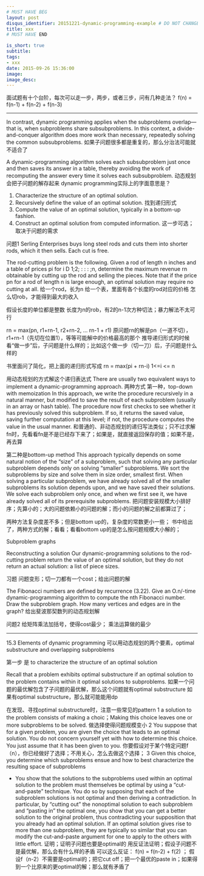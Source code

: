 ```yaml
---
# MUST HAVE BEG
layout: post
disqus_identifier: 20151221-dynamic-programming-example # DO NOT CHANGE THE VALUE ONCE SET
title: xxx
# MUST HAVE END

is_short: true
subtitle:
tags: 
- xxx
date: 2015-09-26 15:36:00
image: 
image_desc: 
---
```



面试题有十个台阶，每次可以走一步，两步，或者三步，问有几种走法？
f(n) = f(n-1) + f(n-2) + f(n-3)


---------------------------------------------------------------
In contrast, dynamic programming applies when the subproblems
overlap—that is, when subproblems share subsubproblems. In this context,
a divide-and-conquer algorithm does more work than necessary, repeatedly solving
the common subsubproblems.
如果子问题很多都是重复的，那么分治法可能就不适合了

A dynamic-programming algorithm solves each
subsubproblem just once and then saves its answer in a table, thereby avoiding the
work of recomputing the answer every time it solves each subsubproblem.
动态规划会把子问题的解存起来
dynamic programming实际上的字面意思是？

1. Characterize the structure of an optimal solution.
2. Recursively define the value of an optimal solution.     找到递归形式
3. Compute the value of an optimal solution, typically in a bottom-up fashion.
4. Construct an optimal solution from computed information.    这一步可选；取决于问题的需求


问题1
Serling Enterprises buys long steel rods and cuts them into shorter rods, which it then sells. 
Each cut is free.

The rod-cutting problem is the following. Given a rod of length n inches and a
table of prices pi for i D 1;2; : : : ;n, determine the maximum revenue rn obtainable
by cutting up the rod and selling the pieces. Note that if the price pn for a rod
of length n is large enough, an optimal solution may require no cutting at all.
给一个rod，长为n
给一个表，里面有各个长度的rod对应的价格
怎么切rob，才能得到最大的收入

假设长度的单位都是整数
长度为n的rob，有2的n-1次方种切法；暴力解法不太可行

rn = max(pn, r1+rn-1, r2+rn-2, ... rn-1 + r1)
原问题rn的解是pn（一道不切），r1+rn-1（先切在位置1），等等可能解中的价格最高的那个
推导递归形式的时候看“做一步”后，子问题是什么样的；比如这个做一步（切一刀）后，子问题是什么样的

书里面问了简化，把上面的递归形式写成
rn = max(pi + rn-i)     1<=i <= n

用动态规划的方式解这个递归表达式
There are usually two equivalent ways to implement a dynamic-programming approach. 两种方式
第一种，top-down with memoization
In this approach, we write
the procedure recursively in a natural manner, but modified to save the result of
each subproblem (usually in an array or hash table). The procedure now first checks
to see whether it has previously solved this subproblem. If so, it returns the saved
value, saving further computation at this level; if not, the procedure computes the
value in the usual manner.
和普通的、非动态规划的递归写法类似；只不过求解fn时，先看看fn是不是已经存下来了；如果是，就直接返回保存的值；如果不是，再去算

第二种是bottom-up method
This approach typically depends
on some natural notion of the “size” of a subproblem, such that solving any particular
subproblem depends only on solving “smaller” subproblems. We sort the
subproblems by size and solve them in size order, smallest first. When solving a
particular subproblem, we have already solved all of the smaller subproblems its
solution depends upon, and we have saved their solutions. We solve each subproblem
only once, and when we first see it, we have already solved all of its
prerequisite subproblems.
把问题安装规模大小排好序；先算小的；大的问题依赖小的问题的解；而小的问题的解之前都算过了；

两种方法复杂度差不多；但是bottom up的，复杂度的常数更小一些；
书中给出了，两种方式的解；看看；看看bottom up的是怎么按问题规模大小解的；

Subproblem graphs

Reconstructing a solution
Our dynamic-programming solutions to the rod-cutting problem return the value of
an optimal solution, but they do not return an actual solution: a list of piece sizes.


习题
问题变形；切一刀都有一个cost；给出问题的解


The Fibonacci numbers are defined by recurrence (3.22). Give an O.n/-time
dynamic-programming algorithm to compute the nth Fibonacci number. Draw the
subproblem graph. How many vertices and edges are in the graph?
给出斐波那契数列的动态规划解



问题2
给矩阵乘法加括号，使得cost最少； 乘法运算做的最少



---------
15.3 Elements of dynamic programming
可以用动态规划的两个要素，optimal
substructure and overlapping subproblems

第一步 是 to characterize the structure of an optimal solution

Recall that a problem exhibits
optimal substructure if an optimal solution to the problem contains within it optimal
solutions to subproblems.
如果一个问题的最优解包含了子问题的最优解，那么这个问题就有optimal substructure
如果有optimal substructure，那么就可能能用dp

在发现、寻找optimal substructure时，注意一些常见的pattern
1 a solution to the problem consists of making a choic；Making this choice leaves one or more subproblems to be solved.
做选择使得问题规模变小
2 You suppose that for a given problem, you are given the choice that leads to an
optimal solution. You do not concern yourself yet with how to determine this
choice. You just assume that it has been given to you.
你要假设对于某个特定问题f（n），你已经做好了选择；不用关心，怎么去做这个选择；
3 Given this choice, you determine which subproblems ensue and how to best
characterize the resulting space of subproblems
- You show that the solutions to the subproblems used within an optimal solution
to the problem must themselves be optimal by using a “cut-and-paste” technique.
You do so by supposing that each of the subproblem solutions is not
optimal and then deriving a contradiction. In particular, by “cutting out” the
nonoptimal solution to each subproblem and “pasting in” the optimal one, you
show that you can get a better solution to the original problem, thus contradicting
your supposition that you already had an optimal solution. If an optimal
solution gives rise to more than one subproblem, they are typically so similar
that you can modify the cut-and-paste argument for one to apply to the others
with little effort.
证明；证明子问题也要是optimal的
用反证法证明；假设子问题不是最优解，那么会有什么样的矛盾
可以这么反证：  f(n) = f(n-2) + f(2)  ； 假设f（n-2）不需要是optimal的；把它cut off；把一个最优的paste in；如果得到一个比原来的更optimal的解；那么就有矛盾了







